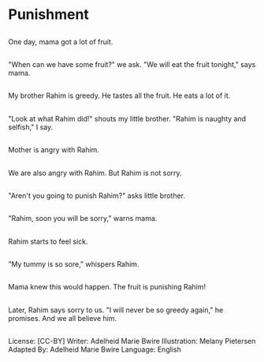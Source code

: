 # Punishment

##
One day, mama got a
lot of fruit.

##
"When can we have
some fruit?" we ask.
"We will eat the fruit
tonight," says mama.

##
My brother Rahim is
greedy. He tastes all the
fruit. He eats a lot of it.

##
"Look at what Rahim
did!" shouts my little
brother. "Rahim is
naughty and selfish," I
say.

##
Mother is angry with
Rahim.

##
We are also angry with
Rahim. But Rahim is not
sorry.

##
"Aren't you going to
punish Rahim?" asks
little brother.

##
"Rahim, soon you will
be sorry," warns mama.

##
Rahim starts to feel
sick.

##
"My tummy is so sore,"
whispers Rahim.

##
Mama knew this would
happen. The fruit is
punishing Rahim!

##
Later, Rahim says sorry
to us. "I will never be so
greedy again," he
promises. And we all
believe him.

##
License: [CC-BY]
Writer: Adelheid Marie Bwire
Illustration: Melany Pietersen
Adapted By: Adelheid Marie Bwire
Language: English

